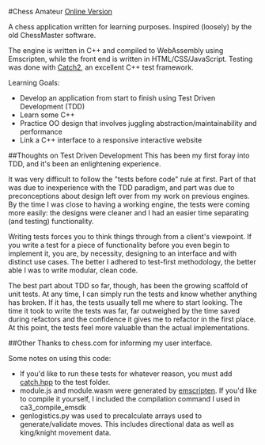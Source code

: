 #Chess Amateur
[Online Version](https://creims.github.io/ChessAmateur/)

A chess application written for learning purposes. Inspired (loosely) by the old ChessMaster software.

The engine is written in C++ and compiled to WebAssembly using Emscripten, while the front end is written in HTML/CSS/JavaScript. Testing was done with [Catch2](https://github.com/catchorg/Catch2), an excellent C++ test framework.

Learning Goals:
- Develop an application from start to finish using Test Driven Development (TDD)
- Learn some C++
- Practice OO design that involves juggling abstraction/maintainability and performance
- Link a C++ interface to a responsive interactive website

##Thoughts on Test Driven Development
This has been my first foray into TDD, and it's been an enlightening experience.

It was very difficult to follow the "tests before code" rule at first. Part of that was due to inexperience with the TDD paradigm, and part was due to preconceptions about design left over from my work on previous engines. By the time I was close to having a working engine, the tests were coming more easily: the designs were cleaner and I had an easier time separating (and testing) functionality.

Writing tests forces you to think things through from a client's viewpoint. If you write a test for a piece of functionality before you even begin to implement it, you are, by necessity, designing to an interface and with distinct use cases. The better I adhered to test-first methodology, the better able I was to write modular, clean code.

The best part about TDD so far, though, has been the growing scaffold of unit tests. At any time, I can simply run the tests and know whether anything has broken. If it has, the tests usually tell me where to start looking. The time it took to write the tests was far, far outweighed by the time saved during refactors and the confidence it gives me to refactor in the first place. At this point, the tests feel more valuable than the actual implementations.

##Other
Thanks to chess.com for informing my user interface.

Some notes on using this code:
- If you'd like to run these tests for whatever reason, you must add [catch.hpp](https://github.com/catchorg/Catch2/releases/download/v2.7.2/catch.hpp) to the test folder.
- module.js and module.wasm were generated by [emscripten](https://emscripten.org/). If you'd like to compile it yourself, I included the compilation command I used in ca3_compile_emsdk
- genlogistics.py was used to precalculate arrays used to generate/validate moves. This includes directional data as well as king/knight movement data.